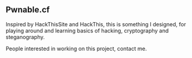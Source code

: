 ## Pwnable.cf

Inspired by HackThisSite and HackThis, this is something I designed, for playing around and learning basics of hacking, cryptography
and steganography.

People interested in working on this project, contact me.

